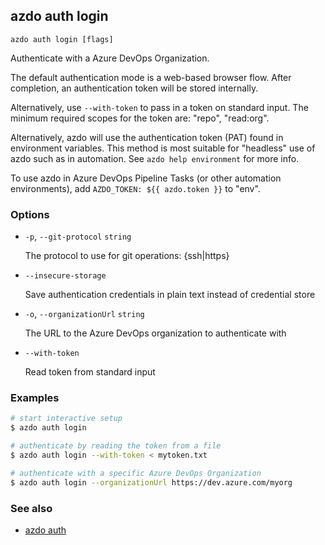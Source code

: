 ## azdo auth login
```
azdo auth login [flags]
```
Authenticate with a Azure DevOps Organization.

The default authentication mode is a web-based browser flow. After completion, an
authentication token will be stored internally.

Alternatively, use `--with-token` to pass in a token on standard input.
The minimum required scopes for the token are: "repo", "read:org".

Alternatively, azdo will use the authentication token (PAT) found in environment variables.
This method is most suitable for "headless" use of azdo such as in automation. See
`azdo help environment` for more info.

To use azdo in Azure DevOps Pipeline Tasks (or other automation environments), add `AZDO_TOKEN: ${{ azdo.token }}` to "env".

### Options


* `-p`, `--git-protocol` `string`

	The protocol to use for git operations: {ssh|https}

* `--insecure-storage`

	Save authentication credentials in plain text instead of credential store

* `-o`, `--organizationUrl` `string`

	The URL to the Azure DevOps organization to authenticate with

* `--with-token`

	Read token from standard input


### Examples

```bash
# start interactive setup
$ azdo auth login

# authenticate by reading the token from a file
$ azdo auth login --with-token < mytoken.txt

# authenticate with a specific Azure DevOps Organization
$ azdo auth login --organizationUrl https://dev.azure.com/myorg
```

### See also

* [azdo auth](./azdo_auth.md)
